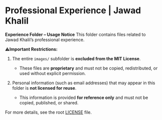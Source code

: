 # Professional Experience | Jawad Khalil

**Experience Folder – Usage Notice**
This folder contains files related to Jawad Khalil’s professional experience.

⚠**Important Restrictions:**
1. The entire `images/` subfolder is **excluded from the MIT License**.  
   - These files are **proprietary** and must not be copied, redistributed, or used without explicit permission.  

2. Personal information (such as email addresses) that may appear in this folder is **not licensed for reuse**.  
   - This information is provided **for reference only** and must not be copied, published, or shared.  

For more details, see the root [LICENSE](../LICENSE) file.
